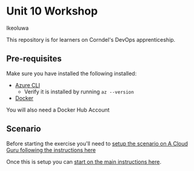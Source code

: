 # Unit 10 Workshop
Ikeoluwa 

This repository is for learners on Corndel's DevOps apprenticeship.

## Pre-requisites

Make sure you have installed the following installed:
* [Azure CLI](https://docs.microsoft.com/en-us/cli/azure/install-azure-cli)
  * Verify it is installed by running `az --version` 
* [Docker](https://docs.docker.com/get-started/get-docker/)

You will also need a Docker Hub Account

## Scenario

Before starting the exercise you'll need to [setup the scenario on A Cloud Guru following the instructions here](./setup/workshop_scenario_setup.md)

Once this is setup you can [start on the main instructions here](./workshop_instructions.md).